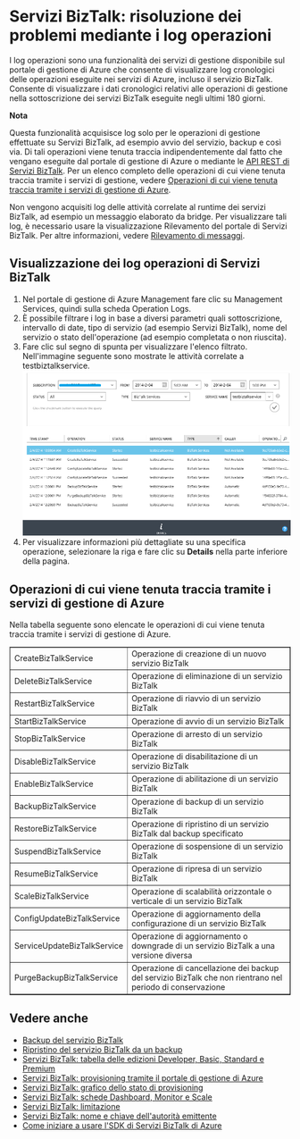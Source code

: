 <properties linkid="biztalk-troubleshoot-using-ops-logs" urlDisplayName="BizTalk Services: Troubleshoot using operation logs" pageTitle="BizTalk Services: Troubleshoot using ops logs | Azure" metaKeywords="" description="BizTalk Services: Troubleshoot using ops logs" metaCanonical="" services="" documentationCenter="" title="BizTalk Services: Troubleshoot using ops logs" authors="mandia"  solutions="" writer="nitinme" manager="dwrede" editor="cgronlun"  />

<tags ms.service="biztalk-services" ms.workload="integration" ms.tgt_pltfrm="na" ms.devlang="na" ms.topic="article" ms.date="09/10/2014" ms.author="mandia"></tags>

# Servizi BizTalk: risoluzione dei problemi mediante i log operazioni

I log operazioni sono una funzionalità dei servizi di gestione disponibile sul portale di gestione di Azure che consente di visualizzare log cronologici delle operazioni eseguite nei servizi di Azure, incluso il servizio BizTalk. Consente di visualizzare i dati cronologici relativi alle operazioni di gestione nella sottoscrizione dei servizi BizTalk eseguite negli ultimi 180 giorni.

<div class="dev-callout"><b>Nota</b>
<p>Questa funzionalit&agrave; acquisisce log solo per le operazioni di gestione effettuate su Servizi BizTalk, ad esempio avvio del servizio, backup e cos&igrave; via. Di tali operazioni viene tenuta traccia indipendentemente dal fatto che vengano eseguite dal portale di gestione di Azure o mediante le <a href="http://msdn.microsoft.com/it-it/library/windowsazure/dn232347.aspx">API REST di Servizi BizTalk</a>. Per un elenco completo delle operazioni di cui viene tenuta traccia tramite i servizi di gestione, vedere <a href="#bizops">Operazioni di cui viene tenuta traccia tramite i servizi di gestione di Azure</a>.</p>
<p>Non vengono acquisiti log delle attivit&agrave; correlate al runtime dei servizi BizTalk, ad esempio un messaggio elaborato da bridge. Per visualizzare tali log, &egrave; necessario usare la visualizzazione Rilevamento del portale di Servizi BizTalk. Per altre informazioni, vedere <a HREF="http://msdn.microsoft.com/library/windowsazure/hh949805.aspx">Rilevamento di messaggi</a>.</p>
</div>

## <a name="viewlogs"></a>Visualizzazione dei log operazioni di Servizi BizTalk

1.  Nel portale di gestione di Azure Management fare clic su Management Services, quindi sulla scheda Operation Logs.
2.  È possibile filtrare i log in base a diversi parametri quali sottoscrizione, intervallo di date, tipo di servizio (ad esempio Servizi BizTalk), nome del servizio o stato dell'operazione (ad esempio completata o non riuscita).
3.  Fare clic sul segno di spunta per visualizzare l'elenco filtrato. Nell'immagine seguente sono mostrate le attività correlate a testbiztalkservice.<br />
    ![View operation logs][View operation logs]
4.  Per visualizzare informazioni più dettagliate su una specifica operazione, selezionare la riga e fare clic su **Details** nella parte inferiore della pagina.

## <a name="bizops"></a>Operazioni di cui viene tenuta traccia tramite i servizi di gestione di Azure

Nella tabella seguente sono elencate le operazioni di cui viene tenuta traccia tramite i servizi di gestione di Azure.

<table border="1" cellpadding="5">
<tr>
<td>CreateBizTalkService</td> 
<td align="left">Operazione di creazione di un nuovo servizio BizTalk</td> 
</tr> 
<tr>
<td>DeleteBizTalkService</td> 
<td align="left">Operazione di eliminazione di un servizio BizTalk</td>  
</tr> 
<tr>
<td>RestartBizTalkService</td> 
<td align="left">Operazione di riavvio di un servizio BizTalk</td> 
</tr>
<tr>
<td>StartBizTalkService</td> 
<td align="left">Operazione di avvio di un servizio BizTalk</td> 
</tr>
<tr>
<td>StopBizTalkService</td> 
<td align="left">Operazione di arresto di un servizio BizTalk</td> 
</tr>
<tr>
<td>DisableBizTalkService</td> 
<td align="left">Operazione di disabilitazione di un servizio BizTalk</td> 
</tr>
<tr>
<td>EnableBizTalkService</td> 
<td align="left">Operazione di abilitazione di un servizio BizTalk</td> 
</tr>
<tr>
<td>BackupBizTalkService</td> 
<td align="left">Operazione di backup di un servizio BizTalk</td> 
</tr>
<tr>
<td>RestoreBizTalkService</td> 
<td align="left">Operazione di ripristino di un servizio BizTalk dal backup specificato</td> 
</tr>
<tr>
<td>SuspendBizTalkService</td> 
<td align="left">Operazione di sospensione di un servizio BizTalk</td> 
</tr>
<tr>
<td>ResumeBizTalkService</td> 
<td align="left">Operazione di ripresa di un servizio BizTalk</td> 
</tr>
<tr>
<td>ScaleBizTalkService</td> 
<td align="left">Operazione di scalabilit&agrave; orizzontale o verticale di un servizio BizTalk</td> 
</tr>
<tr>
<td>ConfigUpdateBizTalkService</td> 
<td align="left">Operazione di aggiornamento della configurazione di un servizio BizTalk</td> 
</tr>
<tr>
<td>ServiceUpdateBizTalkService</td> 
<td align="left">Operazione di aggiornamento o downgrade di un servizio BizTalk a una versione diversa</td> 
</tr>
<tr>
<td>PurgeBackupBizTalkService</td> 
<td align="left">Operazione di cancellazione dei backup del servizio BizTalk che non rientrano nel periodo di conservazione</td> 
</tr>
</table>

## Vedere anche

-   [Backup del servizio BizTalk][Backup del servizio BizTalk]
-   [Ripristino del servizio BizTalk da un backup][Ripristino del servizio BizTalk da un backup]
-   [Servizi BizTalk: tabella delle edizioni Developer, Basic, Standard e Premium][Servizi BizTalk: tabella delle edizioni Developer, Basic, Standard e Premium]
-   [Servizi BizTalk: provisioning tramite il portale di gestione di Azure][Servizi BizTalk: provisioning tramite il portale di gestione di Azure]
-   [Servizi BizTalk: grafico dello stato di provisioning][Servizi BizTalk: grafico dello stato di provisioning]
-   [Servizi BizTalk: schede Dashboard, Monitor e Scale][Servizi BizTalk: schede Dashboard, Monitor e Scale]
-   [Servizi BizTalk: limitazione][Servizi BizTalk: limitazione]
-   [Servizi BizTalk: nome e chiave dell'autorità emittente][Servizi BizTalk: nome e chiave dell'autorità emittente]
-   [Come iniziare a usare l'SDK di Servizi BizTalk di Azure][Come iniziare a usare l'SDK di Servizi BizTalk di Azure]

  [API REST di Servizi BizTalk]: http://msdn.microsoft.com/it-it/library/windowsazure/dn232347.aspx
  [Operazioni di cui viene tenuta traccia tramite i servizi di gestione di Azure]: #bizops
  [Rilevamento di messaggi]: http://msdn.microsoft.com/library/windowsazure/hh949805.aspx
  [View operation logs]: ./media/biztalk-troubleshoot-using-ops-logs/Operation-Logs.png
  [Backup del servizio BizTalk]: http://go.microsoft.com/fwlink/p/?LinkID=325584
  [Ripristino del servizio BizTalk da un backup]: http://go.microsoft.com/fwlink/p/?LinkID=325582
  [Servizi BizTalk: tabella delle edizioni Developer, Basic, Standard e Premium]: http://go.microsoft.com/fwlink/p/?LinkID=302279
  [Servizi BizTalk: provisioning tramite il portale di gestione di Azure]: http://go.microsoft.com/fwlink/p/?LinkID=302280
  [Servizi BizTalk: grafico dello stato di provisioning]: http://go.microsoft.com/fwlink/p/?LinkID=329870
  [Servizi BizTalk: schede Dashboard, Monitor e Scale]: http://go.microsoft.com/fwlink/p/?LinkID=302281
  [Servizi BizTalk: limitazione]: http://go.microsoft.com/fwlink/p/?LinkID=302282
  [Servizi BizTalk: nome e chiave dell'autorità emittente]: http://go.microsoft.com/fwlink/p/?LinkID=303941
  [Come iniziare a usare l'SDK di Servizi BizTalk di Azure]: http://go.microsoft.com/fwlink/p/?LinkID=302335
